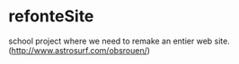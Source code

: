 # refonteSite
school project where we need to remake an entier web site. (http://www.astrosurf.com/obsrouen/)
